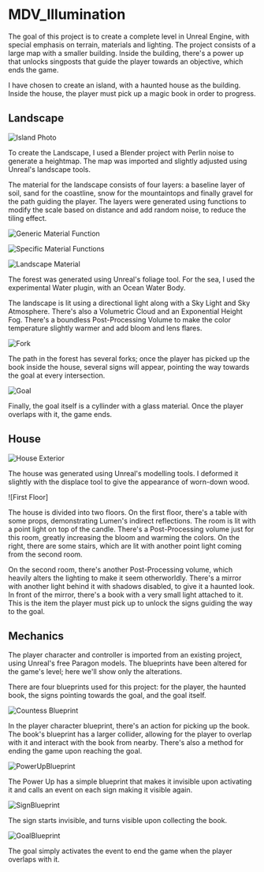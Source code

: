 # MDV_Illumination

The goal of this project is to create a complete level in Unreal Engine, with special emphasis on terrain, materials and lighting. The project consists of a large map with a smaller building. Inside the building, there's a power up that unlocks singposts that guide the player towards an objective, which ends the game.

I have chosen to create an island, with a haunted house as the building. Inside the house, the player must pick up a magic book in order to progress. 

## Landscape

![Island Photo]()

To create the Landscape, I used a Blender project with Perlin noise to generate a heightmap. The map was imported and slightly adjusted using Unreal's landscape tools.

The material for the landscape consists of four layers: a baseline layer of soil, sand for the coastline, snow for the mountaintops and finally gravel for the path guiding the player. The layers were generated using functions to modify the scale based on distance and add random noise, to reduce the tiling effect.

![Generic Material Function]()

![Specific Material Functions]()

![Landscape Material]()

The forest was generated using Unreal's foliage tool. For the sea, I used the experimental Water plugin, with an Ocean Water Body.

The landscape is lit using a directional light along with a Sky Light and Sky Atmosphere. There's also a Volumetric Cloud and an Exponential Height Fog. There's a boundless Post-Processing Volume to make the color temperature slightly warmer and add bloom and lens flares.

![Fork]()

The path in the forest has several forks; once the player has picked up the book inside the house, several signs will appear, pointing the way towards the goal at every intersection.

![Goal]()

Finally, the goal itself is a cyllinder with a glass material. Once the player overlaps with it, the game ends.

## House

![House Exterior]()

The house was generated using Unreal's modelling tools. I deformed it slightly with the displace tool to give the appearance of worn-down wood.

![First Floor]

The house is divided into two floors. On the first floor, there's a table with some props, demonstrating Lumen's indirect reflections. The room is lit with a point light on top of the candle. There's a Post-Processing volume just for this room, greatly increasing the bloom and warming the colors. On the right, there are some stairs, which are lit with another point light coming from the second room.

On the second room, there's another Post-Processing volume, which heavily alters the lighting to make it seem otherworldly. There's a mirror with another light behind it with shadows disabled, to give it a haunted look. In front of the mirror, there's a book with a very small light attached to it. This is the item the player must pick up to unlock the signs guiding the way to the goal.

## Mechanics

The player character and controller is imported from an existing project, using Unreal's free Paragon models. The blueprints have been altered for the game's level; here we'll show only the alterations.

There are four blueprints used for this project: for the player, the haunted book, the signs pointing towards the goal, and the goal itself.

![Countess Blueprint]()

In the player character blueprint, there's an action for picking up the book. The book's blueprint has a larger collider, allowing for the player to overlap with it and interact with the book from nearby. There's also a method for ending the game upon reaching the goal.

![PowerUpBlueprint]()

The Power Up has a simple blueprint that makes it invisible upon activating it and calls an event on each sign making it visible again.

![SignBlueprint]()

The sign starts invisible, and turns visible upon collecting the book.

![GoalBlueprint]()

The goal simply activates the event to end the game when the player overlaps with it.


